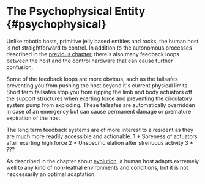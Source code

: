 # The Psychophysical Entity {#psychophysical}

Unlike robotic hosts, primitive jelly based entities and rocks, the human host is not straightforward to control. In addition to the autonomous processes described in the [previous chapter](#control), there's also many feedback loops between the host and the control hardware that can cause further confusion.


Some of the feedback loops are more obvious, such as the failsafes preventing you from pushing the host beyond it's current physical limits. Short term failsafes stop you from ripping the limb and body actuators off the support structures when exerting force and preventing the circulatory system pump from exploding. These failsafes are automatically overridden in case of an emergency but can cause permanent damage or premature expiration of the host.

The long term feedback systems are of more interest to a resident as they are much more readily accessible and actionable. 
1 * Soreness of actuators after exerting high force
2 * Unspecific elation after strenuous activity
3 * ???


As described in the chapter about [evolution](#evolution), a human host adapts extremely well to any kind of non-leathal environments and conditions, but it is not neccessarily an optimal adaptation.
